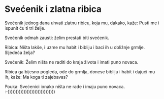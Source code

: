 # Svećenik i zlatna ribica

Svećenik jednog dana uhvati zlatnu ribicu, koja mu, dakako, kaže: Pusti me i ispunit ću ti tri želje.

Svećenik odmah zausti: želim prestati biti svećenik.

Ribica: Ništa lakše, i uzme mu habit i bibliju i baci ih u obližnje grmlje. Sljedeća želja?

Svećenik: Želim ništa ne raditi do kraja života i imati puno novaca.

Ribica ga bijesno pogleda, ode do grmlja, donese bibliju i habit i dajući mu ih, kaže: Ma koga ti zajebavas?

Pouka: Svećenici ionako ništa ne rade i imaju puno novaca.  :-))))))))))))))))))))))))))))))
